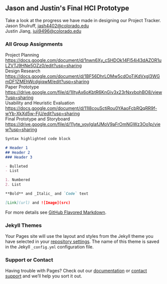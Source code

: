 ## Jason and Justin's Final HCI Prototype
Take a look at the progress we have made in designing our Project Tracker.  
Jason Shulruff, jash4402@colorado.edu  
Justin Jiang, juji9496@colorado.edu 


### All Group Assignments

Project Planning  
https://docs.google.com/document/d/1nwn6Xy_cSHDOk14Fl54i43dAZOR1uLZVTJ9HNe5OZz0/edit?usp=sharing  
Design Research  
https://docs.google.com/document/d/1BF56DhrLOMw5cdOoTiKdVxgl3WGmDF1ZMEhWcdgiqwM/edit?usp=sharing \
Paper Prototype \
https://drive.google.com/file/d/1IltyAx6oKbtR6KnGiv3x23rNxvbohBO8/view?usp=sharing \
Usability and Heuristic Evaluation \
https://docs.google.com/document/d/11l8couSctiRou0YAaoFcbRQqRR9f-wYb-XkXd5w-FjU/edit?usp=sharing \
Final Prototype and Storyboard  
https://drive.google.com/file/d/11yte_voyIglafJMoV9aFrOmNGWz3Oo1p/view?usp=sharing 
```markdown
Syntax highlighted code block

# Header 1
## Header 2
### Header 3

- Bulleted
- List

1. Numbered
2. List

**Bold** and _Italic_ and `Code` text

[Link](url) and ![Image](src)
```

For more details see [GitHub Flavored Markdown](https://guides.github.com/features/mastering-markdown/).

### Jekyll Themes

Your Pages site will use the layout and styles from the Jekyll theme you have selected in your [repository settings](https://github.com/jasonshulruff/HCI-Project-Tracker/settings). The name of this theme is saved in the Jekyll `_config.yml` configuration file.

### Support or Contact

Having trouble with Pages? Check out our [documentation](https://help.github.com/categories/github-pages-basics/) or [contact support](https://github.com/contact) and we’ll help you sort it out.

